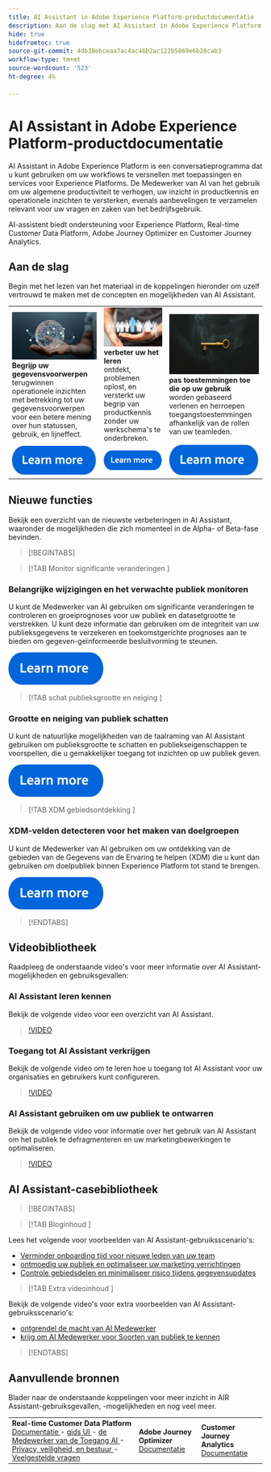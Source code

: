 ```yaml
---
title: AI Assistant in Adobe Experience Platform-productdocumentatie
description: Aan de slag met AI Assistant in Adobe Experience Platform
hide: true
hidefromtoc: true
source-git-commit: 4db38ebceaa7ac4ac46b2ac122b5869e6b28cab3
workflow-type: tm+mt
source-wordcount: '523'
ht-degree: 4%

---
```


# AI Assistant in Adobe Experience Platform-productdocumentatie

AI Assistant in Adobe Experience Platform is een conversatieprogramma dat u kunt gebruiken om uw workflows te versnellen met toepassingen en services voor Experience Platforms. De Medewerker van AI van het gebruik om uw algemene productiviteit te verhogen, uw inzicht in productkennis en operationele inzichten te versterken, evenals aanbevelingen te verzamelen relevant voor uw vragen en zaken van het bedrijfsgebruik.

AI-assistent biedt ondersteuning voor Experience Platform, Real-time Customer Data Platform, Adobe Journey Optimizer en Customer Journey Analytics.

## Aan de slag

Begin met het lezen van het materiaal in de koppelingen hieronder om uzelf vertrouwd te maken met de concepten en mogelijkheden van AI Assistant.

<table style="table-layout:fixed">
  <tr style="border: 0;">
    <td>
    <a href="./home.md#operational-insights"><img src="./assets/landing/ai-get-started.png"></a>
    <div><strong> Begrijp uw gegevensvoorwerpen </strong><br/> terugwinnen operationele inzichten met betrekking tot uw gegevensvoorwerpen voor een betere mening over hun statussen, gebruik, en lijneffect.</div>
    </td>
    <td>
    <a href="./home.md#product-knowledge"><img src="./assets/landing/ai-audience.png"></a>
    <div><strong> verbeter uw het leren </strong><br/> ontdekt, problemen oplost, en versterkt uw begrip van productkennis zonder uw werkschema's te onderbreken.</div>
    </td>
    <td>
    <a href="./access.md"><img src="./assets/landing/ai-access.png"></a>
    <div><strong> pas toestemmingen toe die op uw gebruik </strong><br/> worden gebaseerd verlenen en herroepen toegangstoestemmingen afhankelijk van de rollen van uw teamleden.</div>
    </td>
  </tr>
  <tr style="border: 0;">
    <td align="center"><a href="./home.md"><img src="../rtcdp/assets/do-not-localize/learn-more-button.svg"></a></td>
    <td align="center"><a href="./home.md#product-knowledge"><img src="../rtcdp/assets/do-not-localize/learn-more-button.svg"></a></td>
    <td align="center"><a href="./access.md"><img src="../rtcdp/assets/do-not-localize/learn-more-button.svg"></a></td>
    </tr>
</table>

## Nieuwe functies

Bekijk een overzicht van de nieuwste verbeteringen in AI Assistant, waaronder de mogelijkheden die zich momenteel in de Alpha- of Beta-fase bevinden.

>[!BEGINTABS]

>[!TAB  Monitor significante veranderingen ]

### Belangrijke wijzigingen en het verwachte publiek monitoren

U kunt de Medewerker van AI gebruiken om significante veranderingen te controleren en groeiprognoses voor uw publiek en datasetgrootte te verstrekken. U kunt deze informatie dan gebruiken om de integriteit van uw publieksgegevens te verzekeren en toekomstgerichte prognoses aan te bieden om gegeven-geïnformeerde besluitvorming te steunen.

[![afbeelding](../rtcdp/assets/do-not-localize/learn-more-button.svg)](./new-features/audience-forecasting.md)

>[!TAB  schat publieksgrootte en neiging ]

### Grootte en neiging van publiek schatten

U kunt de natuurlijke mogelijkheden van de taalraming van AI Assistant gebruiken om publieksgrootte te schatten en publiekseigenschappen te voorspellen, die u gemakkelijker toegang tot inzichten op uw publiek geven.

[![afbeelding](../rtcdp/assets/do-not-localize/learn-more-button.svg)](./new-features/natural-language.md)

>[!TAB  XDM gebiedsontdekking ]

### XDM-velden detecteren voor het maken van doelgroepen

U kunt de Medewerker van AI gebruiken om uw ontdekking van de gebieden van de Gegevens van de Ervaring te helpen (XDM) die u kunt dan gebruiken om doelpubliek binnen Experience Platform tot stand te brengen.

[![afbeelding](../rtcdp/assets/do-not-localize/learn-more-button.svg)](./new-features/xdm-field-discovery.md)

>[!ENDTABS]

## Videobibliotheek

Raadpleeg de onderstaande video&#39;s voor meer informatie over AI Assistant-mogelijkheden en gebruiksgevallen:

### AI Assistant leren kennen

Bekijk de volgende video voor een overzicht van AI Assistant.

>[!VIDEO](https://video.tv.adobe.com/v/3429845?learn=on)

### Toegang tot AI Assistant verkrijgen

Bekijk de volgende video om te leren hoe u toegang tot AI Assistant voor uw organisaties en gebruikers kunt configureren.

>[!VIDEO](https://video.tv.adobe.com/v/3436470/?learn=on)

### AI Assistant gebruiken om uw publiek te ontwarren

Bekijk de volgende video voor informatie over het gebruik van AI Assistant om het publiek te defragmenteren en uw marketingbewerkingen te optimaliseren.

>[!VIDEO](https://video.tv.adobe.com/v/3435532?learn=on)

## AI Assistant-casebibliotheek

>[!BEGINTABS]

>[!TAB  Bloginhoud ]

Lees het volgende voor voorbeelden van AI Assistant-gebruiksscenario&#39;s:

* [ Verminder onboarding tijd voor nieuwe leden van uw team ](https://experienceleaguecommunities.adobe.com/t5/adobe-experience-platform-blogs/onboard-new-team-members-in-less-than-half-the-time-with-ai/ba-p/706153)
* [ ontmoedig uw publiek en optimaliseer uw marketing verrichtingen ](https://experienceleaguecommunities.adobe.com/t5/adobe-experience-platform-blogs/ai-assistant-helps-optimize-marketing-operations-by-de/ba-p/696002)
* [ Controle gebiedsdelen en minimaliseer risico tijdens gegevensupdates ](https://experienceleaguecommunities.adobe.com/t5/adobe-experience-platform-blogs/ai-assistant-minimizes-risk-during-data-updates-by-checking/ba-p/713364)

>[!TAB  Extra videoinhoud ]

Bekijk de volgende video&#39;s voor extra voorbeelden van AI Assistant-gebruiksscenario&#39;s:

* [ ontgrendel de macht van AI Medewerker ](https://www.youtube.com/watch?v=J48CNmcV7wc)
* [ krijg om AI Medewerker voor Soorten van publiek te kennen ](https://www.youtube.com/live/DYsyii7ldck)

>[!ENDTABS]

## Aanvullende bronnen

Blader naar de onderstaande koppelingen voor meer inzicht in AIR Assistant-gebruiksgevallen, -mogelijkheden en nog veel meer.

<table style="table-layout:fixed"><tr style="border: 0;">
<td><strong> Real-time Customer Data Platform </strong><br/>
<a href="./home.md" target="_blank"> Documentatie </a> - <a href="./ui-guide.md" target="_blank"> gids UI </a> - <a href="./access.md" target="_blank"> de Medewerker van de Toegang AI </a> - <a href="./privacy.md" target="_blank"> Privacy, veiligheid, en bestuur </a> - <a href="./faq.md" target="_blank"> Veelgestelde vragen </a>
</td>
<td><strong> Adobe Journey Optimizer </strong><br/>
<a href="https://experienceleague.adobe.com/en/docs/journey-optimizer/using/get-started/ai-assistant" target="_blank"> Documentatie </a>
</td>
<td><strong> Customer Journey Analytics </strong><br/>
<a href="https://experienceleague.adobe.com/en/docs/analytics-platform/using/ai-assistant" target="_blank"> Documentatie </a>
</td>
</tr></table>